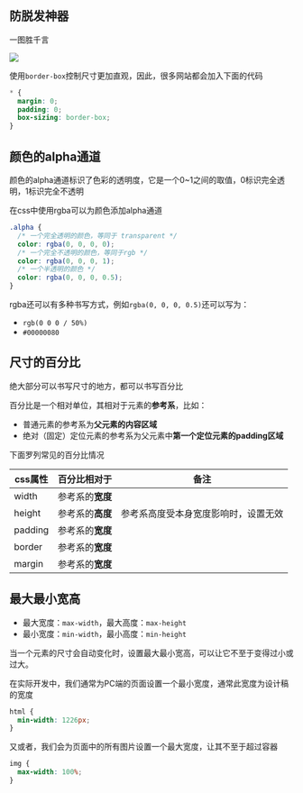 ## 防脱发神器

一图胜千言

![](http://mdrs.yuanjin.tech/img/20210514150015.png)

使用`border-box`控制尺寸更加直观，因此，很多网站都会加入下面的代码

```css
* {
  margin: 0;
  padding: 0;
  box-sizing: border-box;
}
```


## 颜色的alpha通道

颜色的alpha通道标识了色彩的透明度，它是一个0~1之间的取值，0标识完全透明，1标识完全不透明

在css中使用rgba可以为颜色添加alpha通道

```css
.alpha {
  /* 一个完全透明的颜色，等同于 transparent */
  color: rgba(0, 0, 0, 0);
  /* 一个完全不透明的颜色，等同于rgb */
  color: rgba(0, 0, 0, 1);
  /* 一个半透明的颜色 */
  color: rgba(0, 0, 0, 0.5);
}
```

rgba还可以有多种书写方式，例如`rgba(0, 0, 0, 0.5)`还可以写为：

- `rgb(0 0 0 / 50%)`
- `#00000080`

## 尺寸的百分比

绝大部分可以书写尺寸的地方，都可以书写百分比

百分比是一个相对单位，其相对于元素的**参考系**，比如：

- 普通元素的参考系为**父元素的内容区域**
- 绝对（固定）定位元素的参考系为父元素中**第一个定位元素的padding区域**

下面罗列常见的百分比情况


| css属性 | 百分比相对于 | 备注 |
|---------|--------------|------|
| width   | 参考系的**宽度** |  |
| height   | 参考系的**高度** | 参考系高度受本身宽度影响时，设置无效 |
| padding | 参考系的**宽度** |  | 
| border | 参考系的**宽度** |  | 
| margin | 参考系的**宽度** | |

## 最大最小宽高

- 最大宽度：`max-width`，最大高度：`max-height`
- 最小宽度：`min-width`，最小高度：`min-height`

当一个元素的尺寸会自动变化时，设置最大最小宽高，可以让它不至于变得过小或过大。

在实际开发中，我们通常为PC端的页面设置一个最小宽度，通常此宽度为设计稿的宽度

```css
html {
  min-width: 1226px;
}
```

又或者，我们会为页面中的所有图片设置一个最大宽度，让其不至于超过容器

```css
img {
  max-width: 100%;
}
```
